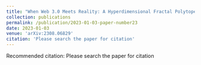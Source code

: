 ```yaml
---
title: "When Web 3.0 Meets Reality: A Hyperdimensional Fractal Polytope P2P Ecosystems"
collection: publications
permalink: /publication/2023-01-03-paper-number23
date: 2023-01-03
venue: 'arXiv:2308.06829'
citation: 'Please search the paper for citation'
---
```

Recommended citation: Please search the paper for citation